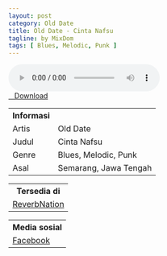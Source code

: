 ```yaml
---
layout: post
category: Old Date
title: Old Date - Cinta Nafsu
tagline: by MixDom
tags: [ Blues, Melodic, Punk ]
---
```


<audio class='js-player' style="--plyr-color-main: #212121;" controls>
<source src="https://drive.google.com/uc?authuser=0&id=16HvR99noUqlZmsSipDFLKyG8tIVA3g17&export=download" type="audio/mp3">
</audio>

<!--more-->

<div class="post-button text-center">
<a target="_blank" class="btn" href="https://drive.google.com/uc?authuser=0&id=16HvR99noUqlZmsSipDFLKyG8tIVA3g17&export=download">
<i class="fa fa-caret-down" aria-hidden="true"></i>&nbsp; &nbsp;Download
</a>
</div>

<table>
<tr>
<th>Informasi</th>
<th></th>
</tr>
<tr>
<td>Artis</td>
<td>Old Date</td>
</tr>
<tr>
<td>Judul</td>
<td>Cinta Nafsu</td>
</tr>
<tr>
<td>Genre</td>
<td>Blues, Melodic, Punk</td>
</tr>
<tr>
<td>Asal</td>
<td>Semarang, Jawa Tengah</td>
</tr>
</table>

<table>
<tr>
<th>Tersedia di</th>
</tr>
<tr>
<td><a href="https://www.reverbnation.com/olddate" target="_blank">ReverbNation</a></td>
</tr>
</table>

<table>
<tr>
<th>Media sosial</th>
</tr>
<tr>
<td><a href="https://facebook.com/people/Old-Date-Melodic/100063629473948/" target="_blank">Facebook</a></td>
</tr>
</table>
